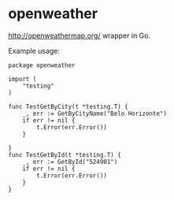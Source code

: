 openweather
===========

http://openweathermap.org/ wrapper in Go.

Example usage:

```
package openweather

import (
	"testing"
)

func TestGetByCity(t *testing.T) {
	_, err := GetByCityName("Belo Horizonte")
	if err != nil {
		t.Error(err.Error())
	}

}
func TestGetById(t *testing.T) {
	_, err := GetById("524901")
	if err != nil {
		t.Error(err.Error())
	}
}
```